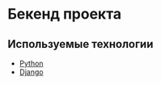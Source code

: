 # Бекенд проекта


## Используемые технологии

- [Python](https://www.python.org/)
- [Django](https://www.djangoproject.com/)
